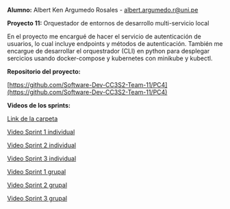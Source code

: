 **Alumno:** Albert Ken Argumedo Rosales - albert.argumedo.r@uni.pe

**Proyecto 11:** Orquestador de entornos de desarrollo multi-servicio local

En el proyecto me encargué de hacer el servicio de autenticación de usuarios, lo cual incluye endpoints
y métodos de autenticación. También me encargue de desarrollar el orquestrador (CLI) en python para desplegar
sercicios usando docker-compose y kubernetes con minikube y kubectl.

**Repositorio del proyecto:**

[https://github.com/Software-Dev-CC3S2-Team-11/PC4](https://github.com/Software-Dev-CC3S2-Team-11/PC4)



**Videos de los sprints:**

[Link de la carpeta](https://drive.google.com/drive/folders/1Tu_NO_KoLuQU6MjRN5t3LPo5rVpqXpjN?usp=sharing)

[Video Sprint 1 individual](https://drive.google.com/file/d/162RGNKb3crJEnzP4znzrhonRtOl_feoB/view?usp=drive_link)

[Video Sprint 2 individual](https://drive.google.com/file/d/1X1eP8hvtKnZf0O2r5zrZ6szpMG7osmtc/view?usp=sharing)

[Video Sprint 3 individual](https://drive.google.com/file/d/1O8xqC6pRTorYpNrdWKxKukyFR9gQ4ybF/view?usp=sharing)

[Video Sprint 1 grupal](https://drive.google.com/file/d/1v1wY2DKdZ2vq4VcZjTA9yug5UUoLlja7/view?usp=sharing)

[Video Sprint 2 grupal](https://drive.google.com/file/d/1O9sM3QeRyqShWEd0pm5RWIpeaZQVEo_S/view?usp=sharing)

[Video Sprint 3 grupal](https://drive.google.com/file/d/1XtEVPVO9gSExATy45ayeVDC0Uw-YDMlX/view?usp=sharing)
